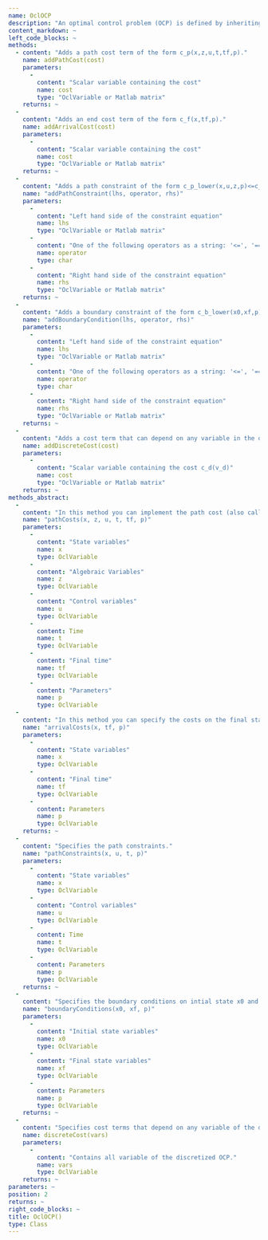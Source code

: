 ```yaml
--- 
name: OclOCP
description: "An optimal control problem (OCP) is defined by inheriting from the OclOCP class. In order to specify cost functions and boundary conditions you have to implement the corresponding methods. Have a look at the VanDerPolOCP.m in the Examples folder."
content_markdown: ~
left_code_blocks: ~
methods: 
  - content: "Adds a path cost term of the form c_p(x,z,u,t,tf,p)."
    name: addPathCost(cost)
    parameters: 
      - 
        content: "Scalar variable containing the cost"
        name: cost
        type: "OclVariable or Matlab matrix"
    returns: ~
  - 
    content: "Adds an end cost term of the form c_f(x,tf,p)."
    name: addArrivalCost(cost)
    parameters: 
      - 
        content: "Scalar variable containing the cost"
        name: cost
        type: "OclVariable or Matlab matrix"
    returns: ~
  - 
    content: "Adds a path constraint of the form c_p_lower(x,u,z,p)<=c_p(x,u,z,p)<=c_p_upper(x,u,z,p) to the optimal control problem."
    name: "addPathConstraint(lhs, operator, rhs)"
    parameters: 
      - 
        content: "Left hand side of the constraint equation"
        name: lhs
        type: "OclVariable or Matlab matrix"
      - 
        content: "One of the following operators as a string: '<=', '==', '>='"
        name: operator
        type: char
      - 
        content: "Right hand side of the constraint equation"
        name: rhs
        type: "OclVariable or Matlab matrix"
    returns: ~
  - 
    content: "Adds a boundary constraint of the form c_b_lower(x0,xf,p)<=c_b(x0,xf,p)<=c_b_upper(x0,xf,p) that can depend on the initial and final states to the optimal control problem."
    name: "addBoundaryCondition(lhs, operator, rhs)"
    parameters: 
      - 
        content: "Left hand side of the constraint equation"
        name: lhs
        type: "OclVariable or Matlab matrix"
      - 
        content: "One of the following operators as a string: '<=', '==', '>='"
        name: operator
        type: char
      - 
        content: "Right hand side of the constraint equation"
        name: rhs
        type: "OclVariable or Matlab matrix"
    returns: ~
  - 
    content: "Adds a cost term that can depend on any variable in the discretized optimal control problem."
    name: addDiscreteCost(cost)
    parameters: 
      - 
        content: "Scalar variable containing the cost c_d(v_d)"
        name: cost
        type: "OclVariable or Matlab matrix"
    returns: ~
methods_abstract: 
  - 
    content: "In this method you can implement the path cost (also called Lagrange cost or intermediate cost) function."
    name: "pathCosts(x, z, u, t, tf, p)"
    parameters: 
      - 
        content: "State variables"
        name: x
        type: OclVariable
      - 
        content: "Algebraic Variables"
        name: z
        type: OclVariable
      - 
        content: "Control variables"
        name: u
        type: OclVariable
      - 
        content: Time
        name: t
        type: OclVariable
      - 
        content: "Final time"
        name: tf
        type: OclVariable
      - 
        content: "Parameters"
        name: p
        type: OclVariable
  - 
    content: "In this method you can specify the costs on the final state (also called Mayer terms)."
    name: "arrivalCosts(x, tf, p)"
    parameters: 
      - 
        content: "State variables"
        name: x
        type: OclVariable
      - 
        content: "Final time"
        name: tf
        type: OclVariable
      - 
        content: Parameters
        name: p
        type: OclVariable
    returns: ~
  - 
    content: "Specifies the path constraints."
    name: "pathConstraints(x, u, t, p)"
    parameters: 
      - 
        content: "State variables"
        name: x
        type: OclVariable
      - 
        content: "Control variables"
        name: u
        type: OclVariable
      - 
        content: Time
        name: t
        type: OclVariable
      - 
        content: Parameters
        name: p
        type: OclVariable
    returns: ~
  - 
    content: "Specifies the boundary conditions on intial state x0 and final state xf."
    name: "boundaryConditions(x0, xf, p)"
    parameters: 
      - 
        content: "Initial state variables"
        name: x0
        type: OclVariable
      - 
        content: "Final state variables"
        name: xf
        type: OclVariable
      - 
        content: Parameters
        name: p
        type: OclVariable
    returns: ~
  - 
    content: "Specifies cost terms that depend on any variable of the discretized problem which is a non-linear program (NLP)."
    name: discreteCost(vars)
    parameters: 
      - 
        content: "Contains all variable of the discretized OCP."
        name: vars
        type: OclVariable
    returns: ~
parameters: ~
position: 2
returns: ~
right_code_blocks: ~
title: OclOCP()
type: Class
---
```

